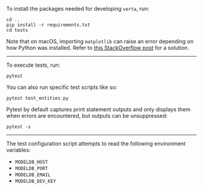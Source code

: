 To install the packages needed for developing `verta`, run:

```
cd ..
pip install -r requirements.txt
cd tests
```

Note that on macOS, importing `matplotlib` can raise an error depending on how Python was installed.
Refer to [this StackOverflow post](https://stackoverflow.com/a/21789908/) for a solution.

---

To execute tests, run:

```
pytest
```

You can also run specific test scripts like so:

```
pytest test_entities.py
```

Pytest by default captures print statement outputs and only displays them when errors are encountered, but outputs can be unsuppressed:

```
pytest -s
```

---

The test configuration script attempts to read the following environment variables:

- `MODELDB_HOST`
- `MODELDB_PORT`
- `MODELDB_EMAIL`
- `MODELDB_DEV_KEY`
